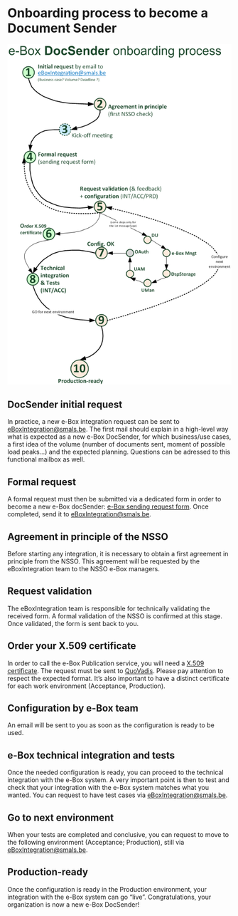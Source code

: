 # Onboarding process to become a Document Sender
![Diagram: DocSender onboarding process](../media/docSenderOnboardingProcess.png)

## DocSender initial request
In practice, a new e-Box integration request can be sent to [eBoxIntegration@smals.be](mailto:eBoxIntegration@smals.be). The first mail should explain in a high-level way what is expected as a new e-Box DocSender, for which business/use cases, a first idea of the volume (number of documents sent, moment of possible load peaks…) and the expected planning. 
Questions can be adressed to this functional mailbox as well.

## Formal request
A formal request must then be submitted via a dedicated form in order to become a new e-Box docSender: [e-Box sending request form](https://info.eboxenterprise.be/fr/documents/word/e-Box_Entreprise_FicheDemandeEnvoi_FR.docx). Once completed, send it to [eBoxIntegration@smals.be](mailto:eBoxIntegration@smals.be).

## Agreement in principle of the NSSO
Before starting any integration, it is necessary to obtain a first agreement in principle from the NSSO. This agreement will be requested by the eBoxIntegration team to the NSSO e-Box managers. 

## Request validation
The eBoxIntegration team is responsible for technically validating the received form. A formal validation of the NSSO is confirmed at this stage. Once validated, the form is sent back to you.

## Order your X.509 certificate
In order to call the e-Box Publication service, you will need a [X.509 certificate](../common/x509_certificate.md).
The request must be sent to [QuoVadis](mailto:info.be@quovadisglobal.com).
Please pay attention to respect the expected format. It’s also important to have a distinct certificate for each work environment (Acceptance, Production).

## Configuration by e-Box team
An email will be sent to you as soon as the configuration is ready to be used.

## e-Box technical integration and tests 
Once the needed configuration is ready, you can proceed to the technical integration with the e-Box system. A very important point is then to test and check that your integration with the e-Box system matches what you wanted. You can request to have test cases via [eBoxIntegration@smals.be](mailto:eBoxIntegration@smals.be).

## Go to next environment
When your tests are completed and conclusive, you can request to move to the following environment (Acceptance; Production), still via [eBoxIntegration@smals.be](mailto:eBoxIntegration@smals.be).

## Production-ready
Once the configuration is ready in the Production environment, your integration with the e-Box system can go “live”. Congratulations, your organization is now a new e-Box DocSender!
